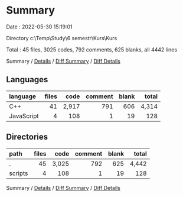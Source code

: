 # Summary

Date : 2022-05-30 15:19:01

Directory c:\Temp\Study\6 semestr\Kurs\Kurs

Total : 45 files,  3025 codes, 792 comments, 625 blanks, all 4442 lines

Summary / [Details](details.md) / [Diff Summary](diff.md) / [Diff Details](diff-details.md)

## Languages
| language | files | code | comment | blank | total |
| :--- | ---: | ---: | ---: | ---: | ---: |
| C++ | 41 | 2,917 | 791 | 606 | 4,314 |
| JavaScript | 4 | 108 | 1 | 19 | 128 |

## Directories
| path | files | code | comment | blank | total |
| :--- | ---: | ---: | ---: | ---: | ---: |
| . | 45 | 3,025 | 792 | 625 | 4,442 |
| scripts | 4 | 108 | 1 | 19 | 128 |

Summary / [Details](details.md) / [Diff Summary](diff.md) / [Diff Details](diff-details.md)